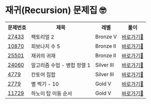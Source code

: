 <h1>재귀(Recursion) 문제집 🤓
  
</h1>

<table>
  <tr>
    <th>문제번호</th>
    <th>제목</th>
    <th>레벨</th>
    <th>풀이</th>
  </tr>

 <tr>
    <td><a href="https://www.acmicpc.net/problem/27433">27433</a></td>
    <td>팩토리얼 2</a></td>
    <td>Bronze Ⅴ</td>
    <td><a href="https://github.com/sun-gwang/Algorithm/tree/main/%EC%9C%A0%ED%98%95%EB%B3%84%20%EB%B6%84%EB%A5%98/Greedy/problems/27433">바로가기💨</a></td>
</tr>
<tr>
    <td><a href="https://www.acmicpc.net/problem/10870">10870</a></td>
    <td>피보나치 수 5</a></td>
    <td>Bronze Ⅱ</td>
    <td><a href="https://github.com/sun-gwang/Algorithm/tree/main/%EC%9C%A0%ED%98%95%EB%B3%84%20%EB%B6%84%EB%A5%98/Greedy/problems/10870">바로가기💨</a></td>
</tr>
<tr>
    <td><a href="https://www.acmicpc.net/problem/25501">25501</a></td>
    <td>재귀의 귀재</a></td>
    <td>Bronze Ⅱ</td>
    <td><a href="https://github.com/sun-gwang/Algorithm/tree/main/%EC%9C%A0%ED%98%95%EB%B3%84%20%EB%B6%84%EB%A5%98/Greedy/problems/25501">바로가기💨</a></td>
</tr>
<tr>
    <td><a href="https://www.acmicpc.net/problem/24060">24060</a></td>
    <td>알고리즘 수업 - 병합 정렬 1</a></td>
    <td>Silver Ⅲ</td>
    <td><a href="https://github.com/sun-gwang/Algorithm/tree/main/%EC%9C%A0%ED%98%95%EB%B3%84%20%EB%B6%84%EB%A5%98/Greedy/problems/24060">바로가기💨</a></td>
</tr>
<tr>
    <td><a href="https://www.acmicpc.net/problem/4779">4779</a></td>
    <td>칸토어 집합</a></td>
    <td>Silver Ⅲ</td>
    <td><a href="https://github.com/sun-gwang/Algorithm/tree/main/%EC%9C%A0%ED%98%95%EB%B3%84%20%EB%B6%84%EB%A5%98/Greedy/problems/4779">바로가기💨</a></td>
</tr>
<tr>
    <td><a href="https://www.acmicpc.net/problem/2779">2779</a></td>
    <td>별 찍기 - 10</a></td>
    <td>Gold Ⅴ</td>
    <td><a href="https://github.com/sun-gwang/Algorithm/tree/main/%EC%9C%A0%ED%98%95%EB%B3%84%20%EB%B6%84%EB%A5%98/Greedy/problems/2779">바로가기💨</a></td>
</tr>
<tr>
    <td><a href="https://www.acmicpc.net/problem/11729">11729</a></td>
    <td>하노이 탑 이동 순서</a></td>
    <td>Gold Ⅴ</td>
    <td><a href="https://github.com/sun-gwang/Algorithm/tree/main/%EC%9C%A0%ED%98%95%EB%B3%84%20%EB%B6%84%EB%A5%98/Greedy/problems/11729">바로가기💨</a></td>
</tr>
</table>


